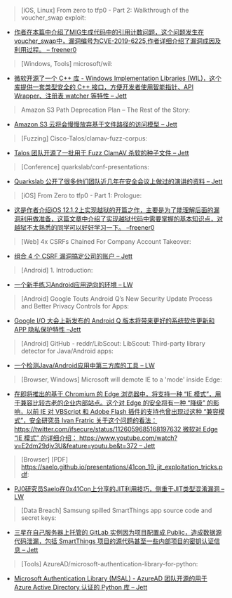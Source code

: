 > [iOS, Linux] From zero to tfp0 - Part 2: Walkthrough of the voucher_swap exploit: 


* [作者在本篇中介绍了MIG生成代码中的引用计数问题，这个问题发生在 voucher_swap中，漏洞编号为CVE-2019-6225,作者详细介绍了漏洞成因及利用过程。 – freener0](https://www.darkmatter.ae/papers-articles/from-zero-to-tfp0-part-2-a-walkthrough-of-the-voucher_swap-exploit/)



> [Windows, Tools] microsoft/wil: 


* [微软开源了一个 C++ 库 - Windows Implementation Libraries (WIL)，这个库提供一套类型安全的 C++ 接口，方便开发者使用智能指针、API Wrapper、注册表 watcher 等特性 – Jett](https://github.com/Microsoft/wil)



> Amazon S3 Path Deprecation Plan – The Rest of the Story: 


* [Amazon S3 云将会慢慢放弃基于文件路径的访问模型 – Jett](https://amzn.to/2VuM4Uw)



> [Fuzzing] Cisco-Talos/clamav-fuzz-corpus: 


* [Talos 团队开源了一批用于 Fuzz ClamAV 杀软的种子文件 – Jett](https://github.com/Cisco-Talos/clamav-fuzz-corpus)



> [Conference] quarkslab/conf-presentations: 


* [Quarkslab 公开了很多他们团队近几年在安全会议上做过的演讲的资料 – Jett](https://github.com/quarkslab/conf-presentations)



> [iOS] From Zero to tfp0 - Part 1: Prologue: 


* [这是作者介绍iOS 12.1.2上实现越狱的开篇之作，主要是为了能理解后面的漏洞利用做准备，这篇文章中介绍了实现越狱代码中需要掌握的基本知识点，对越狱不太熟悉的同学可以好好学习一下。 –freener0](https://www.darkmatter.ae/papers-articles/from-zero-to-tfp0-part-1-prologue/)



> [Web] 4x CSRFs Chained For Company Account Takeover: 


* [组合 4 个 CSRF 漏洞搞定公司的账户 – Jett](https://medium.com/a-bugz-life/4x-csrfs-chained-for-company-account-takeover-f9fada416986)



> [Android] 1. Introduction: 


* [一个新手练习Android应用逆向的环境 – LW](http://maddiestone.github.io/AndroidAppRE)



> [Android] Google Touts Android Q’s New Security Update Process and Better Privacy Controls for Apps: 


* [Google I/O 大会上新发布的 Android Q 版本将带来更好的系统软件更新和 APP 隐私保护特性 –Jett](https://threatpost.com/google-touts-android-qs-new-security-update-process-and-better-privacy-controls-for-apps/144474/)



> [Android] GitHub - reddr/LibScout: LibScout: Third-party library detector for Java/Android apps: 


* [一个检测Java/Android应用中第三方库的工具 – LW](https://buff.ly/2WHxcxX)



> [Browser, Windows] Microsoft will demote IE to a 'mode' inside Edge: 


* [在即将推出的基于 Chromium 的 Edge 浏览器中，将支持一种 “IE 模式”，用于兼容比较古老的企业内部站点。这个对 Edge 的安全将有一种 “降级” 的影响，以前 IE 对 VBScript 和 Adobe Flash 插件的支持也曾出现过这种 “兼容模式”，安全研究员 Ivan Fratric 关于这个问题的看法： https://twitter.com/ifsecure/status/1126059685168197632 微软对 Edge “IE 模式” 的详细介绍： https://www.youtube.com/watch?v=E2dm29djv3U&feature=youtu.be&t=372 – Jett](https://www.computerworld.com/article/3393193/microsoft-will-demote-ie-to-a-mode-inside-edge.html)



> [Browser] [PDF] https://saelo.github.io/presentations/41con_19_jit_exploitation_tricks.pdf: 


* [PJ0研究员Saelo在0x41Con上分享的JIT利用技巧，侧重于JIT类型混淆漏洞 – LW](https://saelo.github.io/presentations/41con_19_jit_exploitation_tricks.pdf)



> [Data Breach] Samsung spilled SmartThings app source code and secret keys: 


* [三星在自己服务器上托管的 GitLab 实例因为项目配置成 Public，造成数据源代码泄漏，包括 SmartThings 项目的源代码甚至一些内部项目的密钥认证信息 – Jett](https://techcrunch.com/2019/05/08/samsung-source-code-leak/)



> [Tools] AzureAD/microsoft-authentication-library-for-python: 


* [Microsoft Authentication Library (MSAL) - AzureAD 团队开源的用于 Azure Active Directory 认证的 Python 库 – Jett](https://github.com/AzureAD/microsoft-authentication-library-for-python)